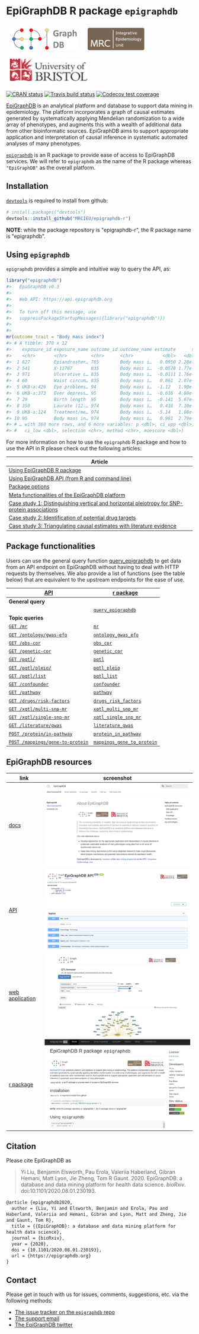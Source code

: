 # EpiGraphDB R package `epigraphdb`

<a href="http://epigraphdb.org"><img src="man/figures/logo_wide.png" alt="" height="60" style="padding:10px"/></a> <span class="pull-right"> <a href="http://www.bris.ac.uk"><img src="man/figures/ieu40.png" alt="" height="60" style="padding:10px"/></a> <a href="http://www.bris.ac.uk/ieu"><img src="man/figures/uob40.png" alt="" height="60" style="padding:10px"/></a> </span>

<!-- badges: start -->

[![CRAN status](https://www.r-pkg.org/badges/version/epigraphdb)](https://cran.r-project.org/package=epigraphdb)
[![Travis build status](https://travis-ci.org/MRCIEU/epigraphdb-r.svg?branch=master)](https://travis-ci.org/MRCIEU/epigraphdb-r)
[![Codecov test coverage](https://codecov.io/gh/MRCIEU/epigraphdb-r/branch/master/graph/badge.svg)](https://codecov.io/gh/MRCIEU/epigraphdb-r?branch=master)

<!-- badges: end -->

[EpiGraphDB](https://epigraphdb.org) is an analytical platform and database to support data mining in epidemiology.
The platform incorporates a graph of causal estimates generated by systematically applying Mendelian randomization to a wide array of phenotypes, and augments this with a wealth of additional data from other bioinformatic sources.
EpiGraphDB aims to support appropriate application and interpretation of causal inference in systematic automated analyses of many phenotypes.

[`epigraphdb`](https://github.com/MRCIEU/epigraphdb-r) is an R package to provide ease of access to EpiGraphDB services. We will refer to `epigraphdb` as the name of the R package whereas `"EpiGraphDB"` as the overall platform.

## Installation

[`devtools`](https://devtools.r-lib.org/)
is required to install from github:

```r
# install.packages("devtools")
devtools::install_github("MRCIEU/epigraphdb-r")
```

**NOTE**: while the package repository is "epigraphdb-r",
the R package name is "epigraphdb".

## Using `epigraphdb`

`epigraphdb` provides a simple and intuitive way to query the API, as:

```r
library("epigraphdb")
#>   EpiGraphDB v0.3
#>
#>   Web API: https://api.epigraphdb.org
#>
#>   To turn off this message, use
#>   suppressPackageStartupMessages({library("epigraphdb")})
#>
#>
mr(outcome_trait = "Body mass index")
#> # A tibble: 370 x 12
#>    exposure_id exposure_name outcome_id outcome_name estimate      se
#>    <chr>       <chr>         <chr>      <chr>           <dbl>   <dbl>
#>  1 627         Epiandroster… 785        Body mass i…   0.0950 2.28e-3
#>  2 541         X-11787       835        Body mass i…  -0.0578 1.77e-4
#>  3 971         Ulcerative c… 835        Body mass i…  -0.0111 1.76e-4
#>  4 60          Waist circum… 835        Body mass i…   0.861  2.07e-2
#>  5 UKB-a:426   Eye problems… 94         Body mass i…  -1.12   1.90e-2
#>  6 UKB-a:373   Ever depress… 95         Body mass i…  -0.616  4.80e-4
#>  7 29          Birth length  95         Body mass i…  -0.141  5.67e-4
#>  8 350         Laurate (12:… 974        Body mass i…   0.418  7.10e-3
#>  9 UKB-a:124   Treatment/me… 974        Body mass i…  -5.14   1.08e-1
#> 10 95          Body mass in… 974        Body mass i…   0.981  2.79e-2
#> # … with 360 more rows, and 6 more variables: p <dbl>, ci_upp <dbl>,
#> #   ci_low <dbl>, selection <chr>, method <chr>, moescore <dbl>)
```

For more information on how to use the `epigraphdb` R package and
how to use the API in R please check out the following articles:

| Article  |
|---|
| [Using EpiGraphDB R package](https://mrcieu.github.io/epigraphdb-r/articles/using-epigraphdb-r-package.html) |
| [Using EpiGraphDB API (from R and command line) ](https://mrcieu.github.io/epigraphdb-r/articles/using-epigraphdb-api.html) |
| [Package options](https://mrcieu.github.io/epigraphdb-r/articles/options.html)|
| [Meta functionalities of the EpiGraphDB platform](https://mrcieu.github.io/epigraphdb-r/articles/meta-functionalities.html)|
| [Case study 1: Distinguishing vertical and horizontal pleiotropy for SNP-protein associations](https://mrcieu.github.io/epigraphdb-r/articles/case-1-pleiotropy.html)|
| [Case study 2: Identification of potential drug targets](https://mrcieu.github.io/epigraphdb-r/articles/case-2-alt-drug-target.html)|
| [Case study 3: Triangulating causal estimates with literature evidence](https://mrcieu.github.io/epigraphdb-r/articles/case-3-literature-triangulation.html)|

## Package functionalities

Users can use the general query function
[query_epigraphdb](https://mrcieu.github.io/epigraphdb-r/reference/query_epigraphdb.html)
to get data from an API endpoint on EpiGraphDB without having to deal with HTTP requests by themselves.
We also provide a list of functions (see the table below) that are equivalent to the upstream endpoints for the ease of use.

<table class="table">
  <thead>
    <tr class="header">
      <th><a href="https://api.epigraphdb.org/">API</a></th>
      <th><a href="https://github.com/MRCIEU/epigraphdb-r">r package</a></th>
    </tr>
  </thead>
  <tbody>
    <tr>
      <td><strong>General query</strong></td>
      <td></td>
    </tr>
    <tr>
      <td>
      </td>
      <td>
        <a href="https://mrcieu.github.io/epigraphdb-r/reference/query_epigraphdb.html"><code>query_epigraphdb</code></a>
      </td>
    </tr>
    <tr>
      <td><strong>Topic queries</strong></td>
      <td></td>
    </tr>
    <tr>
      <td>
        <a href="https://docs.epigraphdb.org/api/api-endpoints/#get-mr"><code>GET /mr</code></a>
      </td>
      <td>
        <a href="https://mrcieu.github.io/epigraphdb-r/reference/mr.html"><code>mr</code></a>
      </td>
    </tr>
    <tr>
      <td>
        <a href="https://docs.epigraphdb.org/api/api-endpoints/#get-ontologygwas-efo"><code>GET /ontology/gwas-efo</code></a>
      </td>
      <td>
        <a href="https://mrcieu.github.io/epigraphdb-r/reference/ontology_gwas_efo.html"><code>ontology_gwas_efo</code></a>
      </td>
    </tr>
    <tr>
      <td>
        <a href="https://docs.epigraphdb.org/api/api-endpoints/#get-obs-cor"><code>GET /obs-cor</code></a>
      </td>
      <td>
        <a href="https://mrcieu.github.io/epigraphdb-r/reference/obs_cor.html"><code>obs_cor</code></a>
      </td>
    </tr>
    <tr>
      <td>
        <a href="https://docs.epigraphdb.org/api/api-endpoints/#get-genetic-cor"><code>GET /genetic-cor</code></a>
      </td>
      <td>
        <a href="https://mrcieu.github.io/epigraphdb-r/reference/genetic_cor.html"><code>genetic_cor</code></a>
      </td>
    </tr>
    <tr>
      <td>
        <a href="https://docs.epigraphdb.org/api/api-endpoints/#get-pqtl"><code>GET /pqtl/</code></a>
      </td>
      <td>
        <a href="https://mrcieu.github.io/epigraphdb-r/reference/pqtl.html"><code>pqtl</code></a>
      </td>
    </tr>
    <tr>
      <td>
        <a href="https://docs.epigraphdb.org/api/api-endpoints/#get-pqtlpleio"><code>GET /pqtl/pleio/</code></a>
      </td>
      <td>
        <a
          href="https://mrcieu.github.io/epigraphdb-r/reference/pqtl_pleio.html"><code>pqtl_pleio</code></a>
      </td>
    </tr>
    <tr>
      <td>
        <a href="https://docs.epigraphdb.org/api/api-endpoints/#get-pqtllist"><code>GET /pqtl/list</code></a>
      </td>
      <td>
        <a href="https://mrcieu.github.io/epigraphdb-r/reference/pqtl_list.html"><code>pqtl_list</code></a>
      </td>
    </tr>
    <tr>
      <td>
        <a href="https://docs.epigraphdb.org/api/api-endpoints/#get-confounder"><code>GET /confounder</code></a>
      </td>
      <td>
        <a href="https://mrcieu.github.io/epigraphdb-r/reference/confounder.html"><code>confounder</code></a>
      </td>
    </tr>
    <tr>
      <td>
        <a href="https://docs.epigraphdb.org/api/api-endpoints/#get-pathway"><code>GET /pathway</code></a>
      </td>
      <td>
        <a href="https://mrcieu.github.io/epigraphdb-r/reference/pathway.html"><code>pathway</code></a>
      </td>
    </tr>
    <tr>
      <td>
        <a href="https://docs.epigraphdb.org/api/api-endpoints/#get-drugsrisk-factors"><code>GET /drugs/risk-factors</code></a>
      </td>
      <td>
        <a href="https://mrcieu.github.io/epigraphdb-r/reference/drugs_risk_factors.html"><code>drugs_risk_factors</code></a>
      </td>
    </tr>
    <tr>
      <td>
        <a href="https://docs.epigraphdb.org/api/api-endpoints/#get-xqtlmulti-snp-mr"><code>GET /xqtl/multi-snp-mr</code></a>
      </td>
      <td>
        <a href="https://mrcieu.github.io/epigraphdb-r/reference/xqtl_multi_snp_mr.html"><code>xqtl_multi_snp_mr</code></a>
      </td>
    </tr>
    <tr>
      <td>
        <a href="https://docs.epigraphdb.org/api/api-endpoints/#get-xqtlsingle-snp-mr"><code>GET /xqtl/single-snp-mr</code></a>
      </td>
      <td>
        <a href="https://mrcieu.github.io/epigraphdb-r/reference/xqtl_single_snp_mr.html"><code>xqtl_single_snp_mr</code></a>
      </td>
    </tr>
    <tr>
      <td>
        <a href="https://docs.epigraphdb.org/api/api-endpoints/#get-literaturegwas"><code>GET /literature/gwas</code></a>
      </td>
      <td>
        <a href="https://mrcieu.github.io/epigraphdb-r/reference/literature_gwas.html"><code>literature_gwas</code></a>
      </td>
    </tr>
    <tr>
      <td>
        <a href="https://docs.epigraphdb.org/api/api-endpoints/#post-proteinin-pathway"><code>POST /protein/in-pathway</code></a>
      </td>
      <td>
        <a href="https://mrcieu.github.io/epigraphdb-r/reference/protein_in_pathway.html"><code>protein_in_pathway</code></a>
      </td>
    </tr>
    <tr>
      <td>
        <a href="https://docs.epigraphdb.org/api/api-endpoints/#post-mappingsgene-to-protein"><code>POST /mappings/gene-to-protein</code></a>
      </td>
      <td>
        <a href="https://mrcieu.github.io/epigraphdb-r/reference/mappings_gene_to_protein.html"><code>mappings_gene_to_protein</code></a>
      </td>
    </tr>
  </tbody>
</table>

## EpiGraphDB resources

| link                                                | screenshot                                            |
|-----------------------------------------------------|-------------------------------------------------------|
| [docs](https://docs.epigraphdb.org)                  | ![docs](vignettes/figures/epigraphdb-docs.png)        |
| [API](https://api.epigraphdb.org)                    | ![api](vignettes/figures/epigraphdb-api-swagger.png)  |
| [web application](https://epigraphdb.org)            | ![webapp](vignettes/figures/epigraphdb-xqtl-view.png) |
| [r package](https://github.com/MRCIEU/epigraphdb-r) | ![epigraphdb-r](vignettes/figures/epigraphdb-r.png)   |

## Citation

Please cite EpiGraphDB as

> Yi Liu, Benjamin Elsworth, Pau Erola, Valeriia Haberland, Gibran Hemani, Matt Lyon, Jie Zheng, Tom R Gaunt. 2020. EpiGraphDB: a database and data mining platform for health data science. *bioRxiv*. doi:10.1101/2020.08.01.230193.

```
@article {epigraphdb2020,
  author = {Liu, Yi and Elsworth, Benjamin and Erola, Pau and Haberland, Valeriia and Hemani, Gibran and Lyon, Matt and Zheng, Jie and Gaunt, Tom R},
  title = {{EpiGraphDB}: a database and data mining platform for health data science},
  journal = {bioRxiv},
  year = {2020},
  doi = {10.1101/2020.08.01.230193},
  url = {https://epigraphdb.org}
}
```

## Contact

Please get in touch with us for issues, comments, suggestions, etc. via the following methods:

- [The issue tracker on the `epigraphdb` repo](https://github.com/MRCIEU/epigraphdb/issues)
- [The support email](mailto:feedback@epigraphdb.org)
- [The EpiGraphDB twitter](https://twitter.com/epigraphdb)
